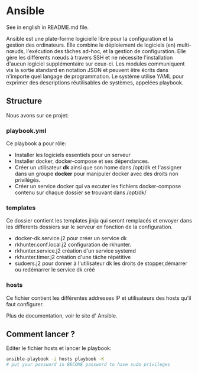 # Ansible

See in english in README.md file.

Ansible est une plate-forme logicielle libre pour la configuration et la gestion des ordinateurs. Elle combine le déploiement de logiciels (en) multi-nœuds, l'exécution des tâches ad-hoc, et la gestion de configuration. Elle gère les différents nœuds à travers SSH et ne nécessite l'installation d'aucun logiciel supplémentaire sur ceux-ci. Les modules communiquent via la sortie standard en notation JSON et peuvent être écrits dans n'importe quel langage de programmation. Le système utilise YAML pour exprimer des descriptions réutilisables de systèmes, appelées playbook.

## Structure

Nous avons sur ce projet:
### **playbook.yml**
Ce playbook a pour rôle:
- Installer les logiciels essentiels pour un serveur
- Installer docker, docker-compose et ses dépendances.
- Créer un utilisateur **dk** ainsi que son home dans /opt/dk et l'assigner dans un groupe **docker** pour manipuler docker avec des droits non privilégés.
- Créer un service docker qui va excuter les fichiers docker-compose contenu sur chaque dossier se trouvant dans /opt/dk/

### **templates**
Ce dossier contient les templates jinja qui seront remplacés et envoyer dans les differents dossiers sur le serveur en fonction de la configuration.
- docker-dk.service.j2 pour créer un service dk
- rkhunter.conf.local.j2 configuration de rkhunter.
- rkhunter.service.j2 création d'un service systemd
- rkhunter.timer.j2 création d'une tâche répétitive
- sudoers.j2 pour donner à l'utilisateur dk les droits de stopper,démarrer ou redémarrer le service dk créé

### **hosts**
Ce fichier contient les différentes addresses IP et utilisateurs des hosts qu'il faut configurer.

Plus de documentation, voir le site d' Ansible.

## Comment lancer ?

Éditer le fichier hosts et lancer le playbook:

```bash
ansible-playbook -i hosts playbook -K
# put your password in BECOME password to have sudo privileges
```